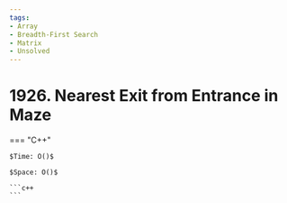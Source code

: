 ```yaml
---
tags:
- Array
- Breadth-First Search
- Matrix
- Unsolved
---
```



# 1926. Nearest Exit from Entrance in Maze

=== "C++"

    $Time: O()$

    $Space: O()$

    ```c++
    ```